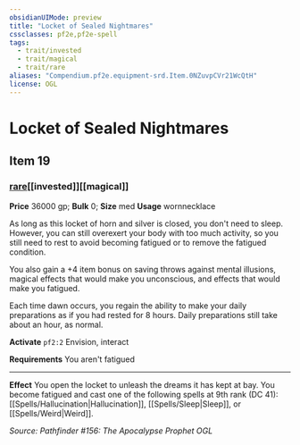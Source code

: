 ```yaml
---
obsidianUIMode: preview
title: "Locket of Sealed Nightmares"
cssclasses: pf2e,pf2e-spell
tags:
  - trait/invested
  - trait/magical
  - trait/rare
aliases: "Compendium.pf2e.equipment-srd.Item.0NZuvpCVr21WcQtH"
license: OGL
---
```

# Locket of Sealed Nightmares
## Item 19
### [rare](rare "Rare Rarity Trait")[[invested]][[magical]]


**Price** 36000 gp; 
**Bulk** 0; **Size** med
**Usage** wornnecklace

As long as this locket of horn and silver is closed, you don't need to sleep. However, you can still overexert your body with too much activity, so you still need to rest to avoid becoming fatigued or to remove the fatigued condition.

You also gain a +4 item bonus on saving throws against mental illusions, magical effects that would make you unconscious, and effects that would make you fatigued.

Each time dawn occurs, you regain the ability to make your daily preparations as if you had rested for 8 hours. Daily preparations still take about an hour, as normal.

**Activate** `pf2:2` Envision, interact

**Requirements** You aren't fatigued

* * *

**Effect** You open the locket to unleash the dreams it has kept at bay. You become fatigued and cast one of the following spells at 9th rank (DC 41): [[Spells/Hallucination|Hallucination]], [[Spells/Sleep|Sleep]], or [[Spells/Weird|Weird]].

*Source: Pathfinder #156: The Apocalypse Prophet*
*OGL*